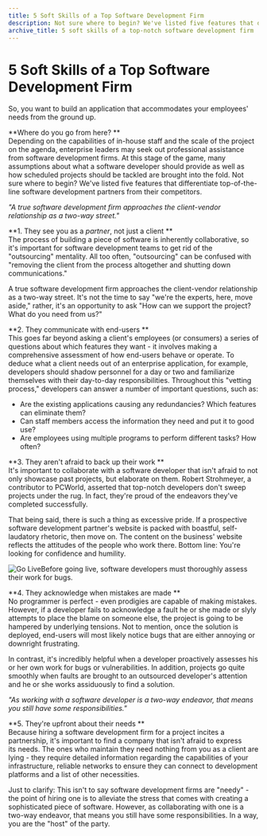 ```yaml
---
title: 5 Soft Skills of a Top Software Development Firm
description: Not sure where to begin? We've listed five features that differentiate top-of-the-line software development partners from their competitors.
archive_title: 5 soft skills of a top-notch software development firm
---
```


# 5 Soft Skills of a Top Software Development Firm

So, you want to build an application that accommodates your employees' needs from the ground up.  

**Where do you go from here? **  
Depending on the capabilities of in-house staff and the scale of the project on the agenda, enterprise leaders may seek out professional assistance from software development firms. At this stage of the game, many assumptions about what a software developer should provide as well as how scheduled projects should be tackled are brought into the fold. Not sure where to begin? We've listed five features that differentiate top-of-the-line software development partners from their competitors. 

_"A true software development firm approaches the client-vendor relationship as a two-way street."_

**1\. They see you as a _partner_, not just a client **  
The process of building a piece of software is inherently collaborative, so it's important for software development teams to get rid of the "outsourcing" mentality. All too often, "outsourcing" can be confused with "removing the client from the process altogether and shutting down communications."

A true software development firm approaches the client-vendor relationship as a two-way street. It's not the time to say "we're the experts, here, move aside," rather, it's an opportunity to ask "How can we support the project? What do you need from us?" 

**2\. They communicate with end-users **  
This goes far beyond asking a client's employees (or consumers) a series of questions about which features they want - it involves making a comprehensive assessment of how end-users behave or operate. To deduce what a client needs out of an enterprise application, for example, developers should shadow personnel for a day or two and familiarize themselves with their day-to-day responsibilities. Throughout this "vetting process," developers can answer a number of important questions, such as:

  * Are the existing applications causing any redundancies? Which features can eliminate them?
  * Can staff members access the information they need and put it to good use?
  * Are employees using multiple programs to perform different tasks? How often?

**3\. They aren't afraid to back up their work **  
It's important to collaborate with a software developer that isn't afraid to not only showcase past projects, but elaborate on them. Robert Strohmeyer, a contributor to PCWorld, asserted that top-notch developers don't sweep projects under the rug. In fact, they're proud of the endeavors they've completed successfully. 

That being said, there is such a thing as excessive pride. If a prospective software development partner's website is packed with boastful, self-laudatory rhetoric, then move on. The content on the business' website reflects the attitudes of the people who work there. Bottom line: You're looking for confidence and humility.

![Go Live](http://pictures.brafton.com/x_0_0_0_14109093_800.jpg)Before going live, software developers must thoroughly assess their work for bugs.

**4\. They acknowledge when mistakes are made **  
No programmer is perfect - even prodigies are capable of making mistakes. However, if a developer fails to acknowledge a fault he or she made or slyly attempts to place the blame on someone else, the project is going to be hampered by underlying tensions. Not to mention, once the solution is deployed, end-users will most likely notice bugs that are either annoying or downright frustrating. 

In contrast, it's incredibly helpful when a developer proactively assesses his or her own work for bugs or vulnerabilities. In addition, projects go quite smoothly when faults are brought to an outsourced developer's attention and he or she works assiduously to find a solution. 

_"As working with a software developer is a two-way endeavor, that means you still have some responsibilities."_

**5\. They're upfront about their needs **  
Because hiring a software development firm for a project incites a partnership, it's important to find a company that isn't afraid to express its needs. The ones who maintain they need nothing from you as a client are lying - they require detailed information regarding the capabilities of your infrastructure, reliable networks to ensure they can connect to development platforms and a list of other necessities. 

Just to clarify: This isn't to say software development firms are "needy" \- the point of hiring one is to alleviate the stress that comes with creating a sophisticated piece of software. However, as collaborating with one is a two-way endeavor, that means you still have some responsibilities. In a way, you are the "host" of the party.
